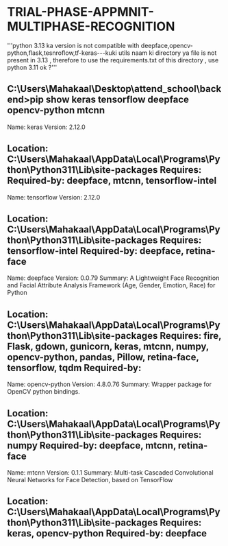 # TRIAL-PHASE-APPMNIT-MULTIPHASE-RECOGNITION
'''python 3.13 ka version is not compatible with deepface,opencv-python,flask,tesnroflow,tf-keras---kuki utils naam ki directory ya file is not present in 3.13 , therefore to use the requirements.txt of this directory , use python 3.11 ok ?'''

C:\Users\Mahakaal\Desktop\attend_school\backend>pip show keras tensorflow deepface opencv-python mtcnn
------------------------------------------------------------------------------------
Name: keras
Version: 2.12.0

Location: C:\Users\Mahakaal\AppData\Local\Programs\Python\Python311\Lib\site-packages
Requires:
Required-by: deepface, mtcnn, tensorflow-intel
------------------------------------------------------------------------------------
Name: tensorflow
Version: 2.12.0

Location: C:\Users\Mahakaal\AppData\Local\Programs\Python\Python311\Lib\site-packages
Requires: tensorflow-intel
Required-by: deepface, retina-face
-------------------------------------------------------------------------------------
Name: deepface
Version: 0.0.79
Summary: A Lightweight Face Recognition and Facial Attribute Analysis Framework (Age, Gender, Emotion, Race) for Python

Location: C:\Users\Mahakaal\AppData\Local\Programs\Python\Python311\Lib\site-packages
Requires: fire, Flask, gdown, gunicorn, keras, mtcnn, numpy, opencv-python, pandas, Pillow, retina-face, tensorflow, tqdm
Required-by:
----------------------------------------------------------------------------------------
Name: opencv-python
Version: 4.8.0.76
Summary: Wrapper package for OpenCV python bindings.

Location: C:\Users\Mahakaal\AppData\Local\Programs\Python\Python311\Lib\site-packages
Requires: numpy
Required-by: deepface, mtcnn, retina-face
-----------------------------------------------------------------------------------------
Name: mtcnn
Version: 0.1.1
Summary: Multi-task Cascaded Convolutional Neural Networks for Face Detection, based on TensorFlow

Location: C:\Users\Mahakaal\AppData\Local\Programs\Python\Python311\Lib\site-packages
Requires: keras, opencv-python
Required-by: deepface
--------------------------------------------------------------------------------------------
